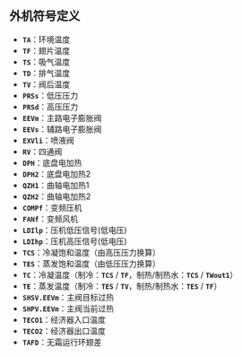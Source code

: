 <!-- 注意事项 -->
<!-- 起始分级标题：##（二级标题） -->

## 外机符号定义

- **`TA`**：环境温度
- **`TF`**：翅片温度
- **`TS`**：吸气温度
- **`TD`**：排气温度
- **`TV`**：阀后温度
- **`PRSs`**：低压压力
- **`PRSd`**：高压压力
- **`EEVm`**：主路电子膨胀阀
- **`EEVs`**：辅路电子膨胀阀
- **`EXVli`**：喷液阀
- **`RV`**：四通阀
- **`DPH`**：底盘电加热
- **`DPH2`**：底盘电加热2
- **`QZH1`**：曲轴电加热1
- **`QZH2`**：曲轴电加热2
- **`COMPf`**：变频压机
- **`FANf`**：变频风机
- **`LDIlp`**：压机低压信号(低电压)
- **`LDIhp`**：压机高压信号(低电压)
- **`TCS`**：冷凝饱和温度（由高压压力换算）
- **`TES`**：蒸发饱和温度（由低压压力换算）
- **`TC`**：冷凝温度（制冷：**`TCS`** / **`TF`**，制热/制热水：**`TCS`** / **`TWout1`**）
- **`TE`**：蒸发温度（制冷：**`TES`** / **`TV`**，制热/制热水：**`TES`** / **`TF`**）
- **`SHSV.EEVm`**：主阀目标过热
- **`SHPV.EEVm`**：主阀当前过热
- **`TECO1`**：经济器入口温度
- **`TECO2`**：经济器出口温度
- **`TAFD`**：无霜运行环翅差